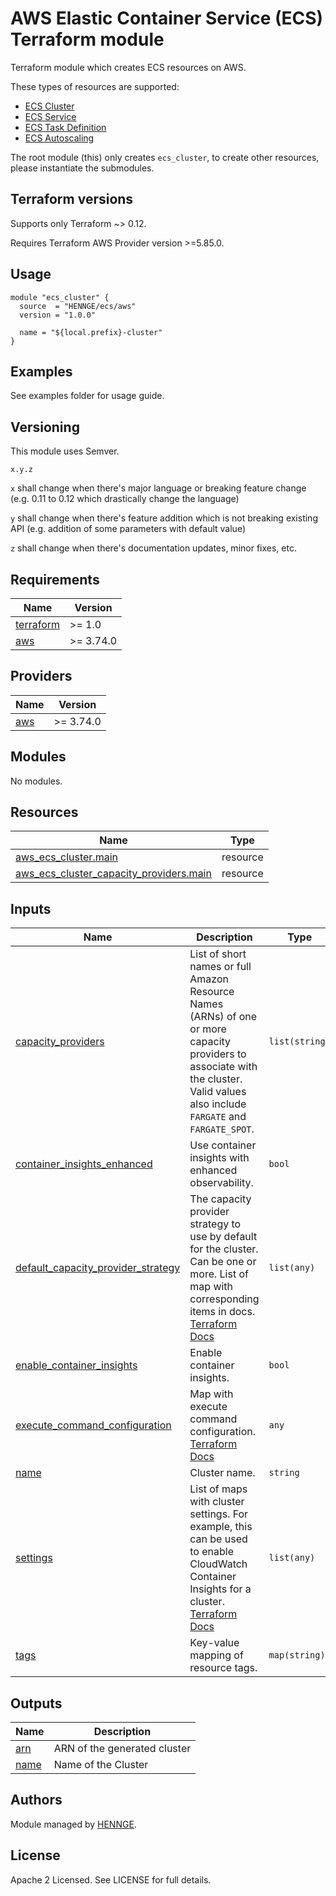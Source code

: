 # AWS Elastic Container Service (ECS) Terraform module

Terraform module which creates ECS resources on AWS.

These types of resources are supported:

* [ECS Cluster](https://github.com/HENNGE/terraform-aws-ecs)
* [ECS Service](https://github.com/HENNGE/terraform-aws-ecs/tree/main/modules/core/service)
* [ECS Task Definition](https://github.com/HENNGE/terraform-aws-ecs/tree/main/modules/core/task)
* [ECS Autoscaling](https://github.com/HENNGE/terraform-aws-ecs/tree/main/modules/autoscaling)

The root module (this) only creates `ecs_cluster`, to create other resources, please instantiate the submodules.

## Terraform versions

Supports only Terraform ~> 0.12.

Requires Terraform AWS Provider version >=5.85.0.

## Usage

```hcl
module "ecs_cluster" {
  source  = "HENNGE/ecs/aws"
  version = "1.0.0"

  name = "${local.prefix}-cluster"
}
```

## Examples

See examples folder for usage guide.

## Versioning

This module uses Semver.

`x.y.z`

`x` shall change when there's major language or breaking feature change (e.g. 0.11 to 0.12 which drastically change the language)

`y` shall change when there's feature addition which is not breaking existing API (e.g. addition of some parameters with default value)

`z` shall change when there's documentation updates, minor fixes, etc.

<!-- BEGINNING OF PRE-COMMIT-TERRAFORM DOCS HOOK -->
## Requirements

| Name | Version |
|------|---------|
| <a name="requirement_terraform"></a> [terraform](#requirement\_terraform) | >= 1.0 |
| <a name="requirement_aws"></a> [aws](#requirement\_aws) | >= 3.74.0 |

## Providers

| Name | Version |
|------|---------|
| <a name="provider_aws"></a> [aws](#provider\_aws) | >= 3.74.0 |

## Modules

No modules.

## Resources

| Name | Type |
|------|------|
| [aws_ecs_cluster.main](https://registry.terraform.io/providers/hashicorp/aws/latest/docs/resources/ecs_cluster) | resource |
| [aws_ecs_cluster_capacity_providers.main](https://registry.terraform.io/providers/hashicorp/aws/latest/docs/resources/ecs_cluster_capacity_providers) | resource |

## Inputs

| Name | Description | Type | Default | Required |
|------|-------------|------|---------|:--------:|
| <a name="input_capacity_providers"></a> [capacity\_providers](#input\_capacity\_providers) | List of short names or full Amazon Resource Names (ARNs) of one or more capacity providers to associate with the cluster. Valid values also include `FARGATE` and `FARGATE_SPOT`. | `list(string)` | `null` | no |
| <a name="input_container_insights_enhanced"></a> [container\_insights\_enhanced](#input\_container\_insights\_enhanced) | Use container insights with enhanced observability. | `bool` | `false` | no |
| <a name="input_default_capacity_provider_strategy"></a> [default\_capacity\_provider\_strategy](#input\_default\_capacity\_provider\_strategy) | The capacity provider strategy to use by default for the cluster. Can be one or more. List of map with corresponding items in docs. [Terraform Docs](https://registry.terraform.io/providers/hashicorp/aws/latest/docs/resources/ecs_cluster#default_capacity_provider_strategy) | `list(any)` | `[]` | no |
| <a name="input_enable_container_insights"></a> [enable\_container\_insights](#input\_enable\_container\_insights) | Enable container insights. | `bool` | `false` | no |
| <a name="input_execute_command_configuration"></a> [execute\_command\_configuration](#input\_execute\_command\_configuration) | Map with execute command configuration. [Terraform Docs](https://registry.terraform.io/providers/hashicorp/aws/latest/docs/resources/ecs_cluster#execute_command_configuration) | `any` | `null` | no |
| <a name="input_name"></a> [name](#input\_name) | Cluster name. | `string` | n/a | yes |
| <a name="input_settings"></a> [settings](#input\_settings) | List of maps with cluster settings. For example, this can be used to enable CloudWatch Container Insights for a cluster. [Terraform Docs](https://registry.terraform.io/providers/hashicorp/aws/latest/docs/resources/ecs_cluster#setting) | `list(any)` | `[]` | no |
| <a name="input_tags"></a> [tags](#input\_tags) | Key-value mapping of resource tags. | `map(string)` | `{}` | no |

## Outputs

| Name | Description |
|------|-------------|
| <a name="output_arn"></a> [arn](#output\_arn) | ARN of the generated cluster |
| <a name="output_name"></a> [name](#output\_name) | Name of the Cluster |
<!-- END OF PRE-COMMIT-TERRAFORM DOCS HOOK -->


## Authors

Module managed by [HENNGE](https://github.com/HENNGE).

## License

Apache 2 Licensed. See LICENSE for full details.
